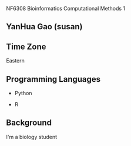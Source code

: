 NF6308 Bioinformatics Computational Methods 1

## YanHua Gao  (susan)

## Time Zone

Eastern

## Programming Languages

- Python

- R

## Background

I'm a biology student
